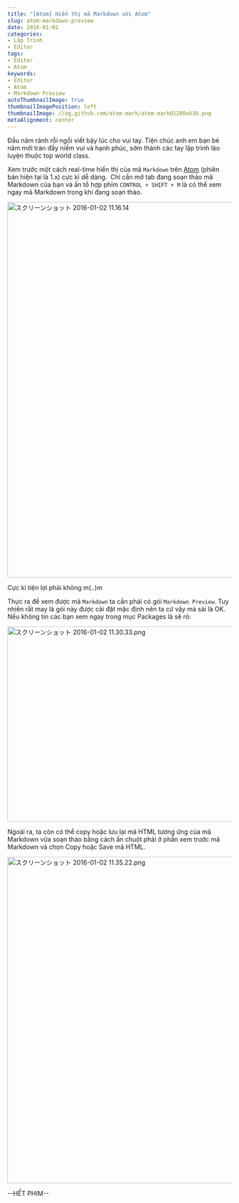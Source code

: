 ```yaml
---
title: "[Atom] Hiển thị mã Markdown với Atom"
slug: atom-markdown-preview
date: 2016-01-02
categories:
- Lập Trình
- Editor
tags:
- Editor
- Atom
keywords:
- Editor
- Atom
- Markdown Preview
autoThumbnailImage: true
thumbnailImagePosition: left
thumbnailImage: //og.github.com/atom-mark/atom-mark@1200x630.png
metaAlignment: center
---
```

Đầu năm rảnh rỗi ngồi viết bậy lúc cho vui tay. Tiện chúc anh em bạn bè năm mới tràn đầy niềm vui và hạnh phúc, sớm thành các tay lập trình lão luyện thuộc top world class.

Xem trước một cách real-time hiển thị của mã <code>Markdown</code> trên <a href="https://atom.io/">Atom</a> (phiên bản hiện tại là 1.x) cực kì dễ dàng.  Chỉ cần mở tab đang soạn thảo mã Markdown của bạn và ấn tổ hợp phím <code>CONTROL + SHIFT + M</code> là có thể xem ngay mã Markdown trong khi đang soạn thảo.

<img class="alignnone size-full wp-image-288" src="https://dofeet.files.wordpress.com/2016/01/e382b9e382afe383aae383bce383b3e382b7e383a7e38383e38388-2016-01-02-11-16-14.png" alt="スクリーンショット 2016-01-02 11.16.14" width="1435" height="843" />

Cực kì tiện lợi phải không m(..)m

Thực ra để xem được mã <code>Markdown</code> ta cần phải có gói <code>Markdown Preview</code>. Tuy nhiên rất may là gói này được cài đặt mặc định nên ta cứ vậy mà sài là OK. Nếu không tin các bạn xem ngay trong mục Packages là sẽ rõ:

<img class="alignnone size-full wp-image-301" src="https://dofeet.files.wordpress.com/2016/01/e382b9e382afe383aae383bce383b3e382b7e383a7e38383e38388-2016-01-02-11-30-33.png" alt="スクリーンショット 2016-01-02 11.30.33.png" width="1434" height="438" />

Ngoài ra, ta còn có thể copy hoặc lưu lại mã HTML tương ứng của mã Markdown vừa soạn thảo bằng cách ấn chuột phải ở phần xem trước mã Markdown và chọn Copy hoặc Save mã HTML.

<img class="alignnone size-full wp-image-311" src="https://dofeet.files.wordpress.com/2016/01/e382b9e382afe383aae383bce383b3e382b7e383a7e38383e38388-2016-01-02-11-35-221.png" alt="スクリーンショット 2016-01-02 11.35.22.png" width="1440" height="733" />

--HẾT PHIM--
